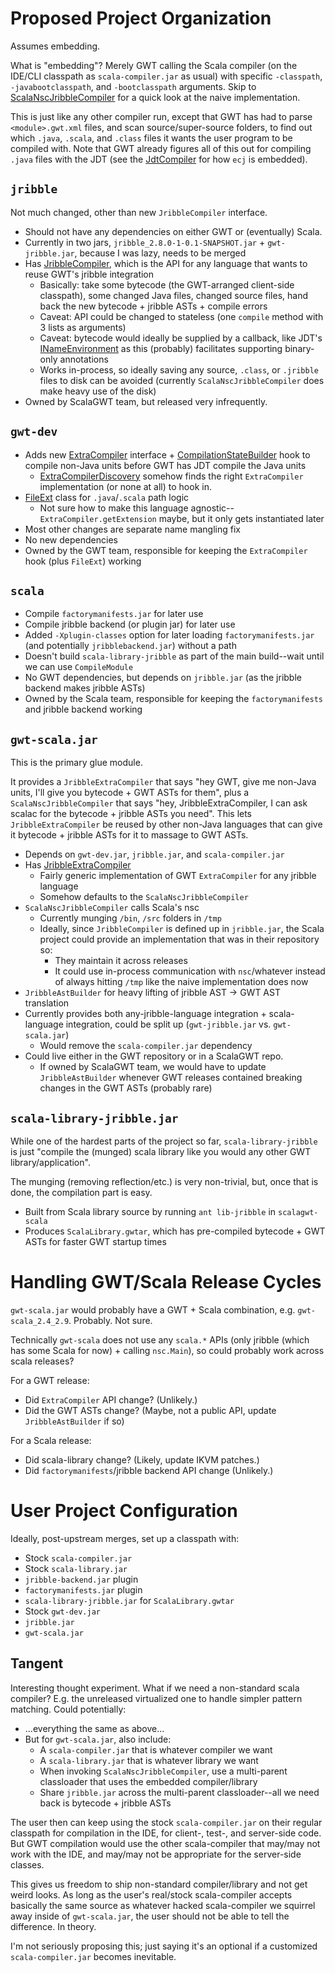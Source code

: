 
Proposed Project Organization
=============================

Assumes embedding.

What is "embedding"? Merely GWT calling the Scala compiler (on the IDE/CLI classpath as `scala-compiler.jar` as usual) with specific `-classpath`, `-javabootclasspath`, and `-bootclasspath` arguments. Skip to [ScalaNscJribbleCompiler](https://github.com/stephenh/scalagwt-gwt/blob/embed/scala/src/com/google/gwt/dev/scalac/ScalaNscJribbleCompiler.java) for a quick look at the naive implementation.

This is just like any other compiler run, except that GWT has had to parse `<module>.gwt.xml` files, and scan source/super-source folders, to find out which `.java`, `.scala`, and `.class` files it wants the user program to be compiled with. Note that GWT already figures all of this out for compiling `.java` files with the JDT (see the [JdtCompiler](https://github.com/stephenh/scalagwt-gwt/blob/embed/dev/core/src/com/google/gwt/dev/javac/JdtCompiler.java) for how `ecj` is embedded).

`jribble`
---------

Not much changed, other than new `JribbleCompiler` interface.

* Should not have any dependencies on either GWT or (eventually) Scala.
* Currently in two jars, `jribble_2.8.0-1-0.1-SNAPSHOT.jar` + `gwt-jribble.jar`, because I was lazy, needs to be merged
* Has [JribbleCompiler](https://github.com/stephenh/scalagwt-gwt/blob/embed/jribble/src/com/google/gwt/dev/jribble/JribbleCompiler.java), which is the API for any language that wants to reuse GWT's jribble integration
  * Basically: take some bytecode (the GWT-arranged client-side classpath), some changed Java files, changed source files, hand back the new bytecode + jribble ASTs + compile errors
  * Caveat: API could be changed to stateless (one `compile` method with 3 lists as arguments)
  * Caveat: bytecode would ideally be supplied by a callback, like JDT's [INameEnvironment](https://github.com/stephenh/scalagwt-gwt/blob/embed/dev/core/src/com/google/gwt/dev/javac/JdtCompiler.java) as this (probably) facilitates supporting binary-only annotations
  * Works in-process, so ideally saving any source, `.class`, or `.jribble` files to disk can be avoided (currently `ScalaNscJribbleCompiler` does make heavy use of the disk)
* Owned by ScalaGWT team, but released very infrequently.

`gwt-dev`
---------

* Adds new [ExtraCompiler](https://github.com/stephenh/scalagwt-gwt/blob/embed/dev/core/src/com/google/gwt/dev/javac/ExtraCompiler.java) interface + [CompilationStateBuilder](https://github.com/stephenh/scalagwt-gwt/blob/embed/dev/core/src/com/google/gwt/dev/javac/CompilationStateBuilder.java) hook to compile non-Java units before GWT has JDT compile the Java units
  * [ExtraCompilerDiscovery](https://github.com/stephenh/scalagwt-gwt/blob/embed/dev/core/src/com/google/gwt/dev/javac/ExtraCompilerDiscovery.java) somehow finds the right `ExtraCompiler` implementation (or none at all) to hook in.
* [FileExt](https://github.com/stephenh/scalagwt-gwt/blob/embed/dev/core/src/com/google/gwt/dev/javac/FileExt.java) class for `.java`/`.scala` path logic
  * Not sure how to make this language agnostic--`ExtraCompiler.getExtension` maybe, but it only gets instantiated later
* Most other changes are separate name mangling fix
* No new dependencies
* Owned by the GWT team, responsible for keeping the `ExtraCompiler` hook (plus `FileExt`) working

`scala`
-------

* Compile `factorymanifests.jar` for later use
* Compile jribble backend (or plugin jar) for later use
* Added `-Xplugin-classes` option for later loading `factorymanifests.jar` (and potentially `jribblebackend.jar`) without a path
* Doesn't build `scala-library-jribble` as part of the main build--wait until we can use `CompileModule`
* No GWT dependencies, but depends on `jribble.jar` (as the jribble backend makes jribble ASTs)
* Owned by the Scala team, responsible for keeping the `factorymanifests` and jribble backend working

`gwt-scala.jar`
---------------

This is the primary glue module.

It provides a `JribbleExtraCompiler` that says "hey GWT, give me non-Java units, I'll give you bytecode + GWT ASTs for them", plus a `ScalaNscJribbleCompiler` that says "hey, JribbleExtraCompiler, I can ask scalac for the bytecode + jribble ASTs you need". This lets `JribbleExtraCompiler` be reused by other non-Java languages that can give it bytecode + jribble ASTs for it to massage to GWT ASTs.

* Depends on `gwt-dev.jar`, `jribble.jar`, and `scala-compiler.jar`
* Has [JribbleExtraCompiler](https://github.com/stephenh/scalagwt-gwt/blob/embed/scala/src/com/google/gwt/dev/scalac/JribbleExtraCompiler.java)
  * Fairly generic implementation of GWT `ExtraCompiler` for any jribble language
  * Somehow defaults to the `ScalaNscJribbleCompiler`
* `ScalaNscJribbleCompiler` calls Scala's nsc
  * Currently munging `/bin`, `/src` folders in `/tmp`
  * Ideally, since `JribbleCompiler` is defined up in `jribble.jar`, the Scala project could provide an implementation that was in their repository so:
    * They maintain it across releases
    * It could use in-process communication with `nsc`/whatever instead of always hitting `/tmp` like the naive implementation does now
* `JribbleAstBuilder` for heavy lifting of jribble AST -> GWT AST translation
* Currently provides both any-jribble-language integration + scala-language integration, could be split up (`gwt-jribble.jar` vs. `gwt-scala.jar`)
  * Would remove the `scala-compiler.jar` dependency
* Could live either in the GWT repository or in a ScalaGWT repo.
  * If owned by ScalaGWT team, we would have to update `JribbleAstBuilder` whenever GWT releases contained breaking changes in the GWT ASTs (probably rare)

`scala-library-jribble.jar`
---------------------------

While one of the hardest parts of the project so far, `scala-library-jribble` is just "compile the (munged) scala library like you would any other GWT library/application".

The munging (removing reflection/etc.) is very non-trivial, but, once that is done, the compilation part is easy.

* Built from Scala library source by running `ant lib-jribble` in `scalagwt-scala`
* Produces `ScalaLibrary.gwtar`, which has pre-compiled bytecode + GWT ASTs for faster GWT startup times

Handling GWT/Scala Release Cycles
=================================

`gwt-scala.jar` would probably have a GWT + Scala combination, e.g. `gwt-scala_2.4_2.9`. Probably. Not sure.

Technically `gwt-scala` does not use any `scala.*` APIs (only jribble (which has some Scala for now) + calling `nsc.Main`), so could probably work across scala releases?

For a GWT release:

* Did `ExtraCompiler` API change? (Unlikely.)
* Did the GWT ASTs change? (Maybe, not a public API, update `JribbleAstBuilder` if so)

For a Scala release:

* Did scala-library change? (Likely, update IKVM patches.)
* Did `factorymanifests`/jribble backend API change (Unlikely.)

User Project Configuration
==========================

Ideally, post-upstream merges, set up a classpath with:

* Stock `scala-compiler.jar`
* Stock `scala-library.jar`
* `jribble-backend.jar` plugin
* `factorymanifests.jar` plugin
* `scala-library-jribble.jar` for `ScalaLibrary.gwtar`
* Stock `gwt-dev.jar`
* `jribble.jar`
* `gwt-scala.jar`

Tangent
-------

Interesting thought experiment. What if we need a non-standard scala compiler? E.g. the unreleased virtualized one to handle simpler pattern matching. Could potentially:

* ...everything the same as above...
* But for `gwt-scala.jar`, also include:
  * A `scala-compiler.jar` that is whatever compiler we want
  * A `scala-library.jar` that is whatever library we want
  * When invoking `ScalaNscJribbleCompiler`, use a multi-parent classloader that uses the embedded compiler/library
  * Share `jribble.jar` across the multi-parent classloader--all we need back is bytecode + jribble ASTs

The user then can keep using the stock `scala-compiler.jar` on their regular classpath for compilation in the IDE, for client-, test-, and server-side code. But GWT compilation would use the other scala-compiler that may/may not work with the IDE, and may/may not be appropriate for the server-side classes.

This gives us freedom to ship non-standard compiler/library and not get weird looks. As long as the user's real/stock scala-compiler accepts basically the same source as whatever hacked scala-compiler we squirrel away inside of `gwt-scala.jar`, the user should not be able to tell the difference. In theory.

I'm not seriously proposing this; just saying it's an optional if a customized `scala-compiler.jar` becomes inevitable.


